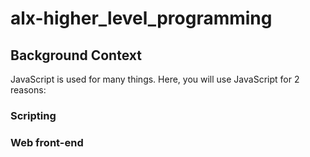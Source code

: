 # alx-higher_level_programming

## Background Context
JavaScript is used for many things. Here, you will use JavaScript for 2 reasons:

### Scripting 
### Web front-end
